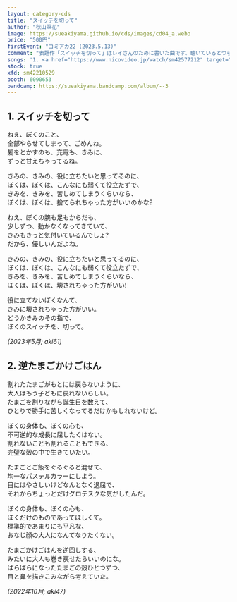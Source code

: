```yaml
---
layout: category-cds
title: "スイッチを切って"
author: "秋山翠花"
image: https://sueakiyama.github.io/cds/images/cd04_a.webp
price: "500円"
firstEvent: "コミアカ22 (2023.5.13)"
comment: "表題作「スイッチを切って」はレイさんのために書いた曲です。聴いているとつらくなります。"
songs: '1. <a href="https://www.nicovideo.jp/watch/sm42577212" target="_blank"><b>スイッチを切って (aki61) feat. 足立レイ</b></a> <br> 2. 逆たまごかけごはん (aki47) feat. 足立レイ'
stock: true
xfd: sm42210529
booth: 6090653
bandcamp: https://sueakiyama.bandcamp.com/album/--3
---
```


## 1. スイッチを切って

ねえ、ぼくのこと、  
全部やらせてしまって、ごめんね。  
髪をとかすのも、充電も、きみに、  
ずっと甘えちゃってるね。

きみの、きみの、役に立ちたいと思ってるのに、  
ぼくは、ぼくは、こんなにも弱くて役立たずで、  
きみを、きみを、苦しめてしまうくらいなら、  
ぼくは、ぼくは、捨てられちゃった方がいいのかな?

ねえ、ぼくの腕も足もからだも、  
少しずつ、動かなくなってきていて、  
きみもきっと気付いているんでしょ?  
だから、優しいんだよね。

きみの、きみの、役に立ちたいと思ってるのに、  
ぼくは、ぼくは、こんなにも弱くて役立たずで、  
きみを、きみを、苦しめてしまうくらいなら、  
ぼくは、ぼくは、壊されちゃった方がいい!

役に立てないぼくなんて、  
きみに壊されちゃった方がいい。  
どうかきみのその指で、  
ぼくのスイッチを、切って。

*(2023年5月; aki61)*

## 2. 逆たまごかけごはん

割れたたまごがもとには戻らないように、  
大人はもう子どもに戻れないらしい。  
たまごを割りながら誕生日を数えて、  
ひとりで勝手に苦しくなってるだけかもしれないけど。

ぼくの身体も、ぼくの心も、  
不可逆的な成長に屈したくはない。   
割れないことも割れることもできる、   
完璧な殻の中で生きていたい。  

たまごとご飯をぐるぐると混ぜて、   
均一なパステルカラーにしよう。  
目にはやさしいけどなんとなく退屈で、  
それからちょっとだけグロテスクな気がしたんだ。 

ぼくの身体も、ぼくの心も、  
ぼくだけのものであってほしくて。  
標準的であまりにも平凡な、  
おなじ顔の大人になんてなりたくない。 

たまごかけごはんを逆回しする、  
みたいに大人も巻き戻せたらいいのにな。  
ばらばらになったたまごの殻ひとつずつ、  
目と鼻を描きこみながら考えていた。 

*(2022年10月; aki47)*
